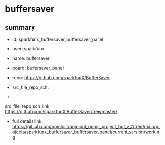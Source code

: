 # buffersaver
 
## summary 
* id: sparkfunx_buffersaver_buffersaver_panel
* user: sparkfunx
* name: buffersaver
* board: buffersaver_panel
* repo: https://github.com/sparkfunX/BufferSaver



* src_file_repo_sch: 
*
 src_file_repo_sch_link: https://github.com/sparkfunX/BufferSaver/tree/master/
* full details link: https://github.com/oomlout/oomlout_oomp_project_bot_v_2/tree/main/projects/sparkfunx_buffersaver_buffersaver_panel/current_version/working  






